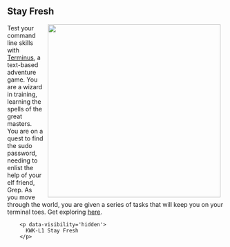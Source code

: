 

## Stay Fresh
<img src="https://s3.amazonaws.com/after-school-assets/terminus" width="400px" align="right" hspace="10">

Test your command line skills with [Terminus](http://www.mprat.org/Terminus/), a text-based adventure game. You are a wizard in training, learning the spells of the great masters. You are on a quest to find the sudo password, needing to enlist the help of your elf friend, Grep. As you move through the world, you are given a series of tasks that will keep you on your terminal toes. Get exploring [here](http://www.mprat.org/Terminus/).

        <p data-visibility='hidden'>
          KWK-L1 Stay Fresh
        </p>
